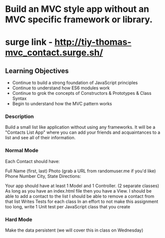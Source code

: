# Build an MVC style app without an MVC specific framework or library.

# surge link - http://tiy-thomas-mvc_contact.surge.sh/

## Learning Objectives

- Continue to build a strong foundation of JavaScript principles
- Continue to understand how ES6 modules work
- Continue to grok the concepts of Constructors & Prototypes & Class Syntax
- Begin to understand how the MVC pattern works

### Description

Build a small list like application without using any frameworks. It will be a "Contacts List App" where you can add your friends and acquaintances to a list and see all of their information.

### Normal Mode

Each Contact should have:

Full Name (first, last)
Photo (grab a URL from randomuser.me if you'd like)
Phone Number
City, State
Directions:

Your app should have at least 1 Model and 1 Controller. (2 separate classes)
As long as you have an index.html file then you have a View.
I should be able to add a contact to the list
I should be able to remove a contact from that list
Writes Tests for each class
In an effort to not make this assignment too long, write 1 Unit test per JavaScript class that you create

### Hard Mode

Make the data persistent (we will cover this in class on Wednesday)
